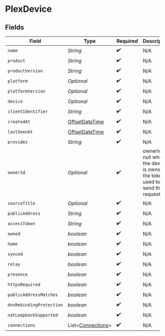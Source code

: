 # PlexDevice


## Fields

| Field                                                                                     | Type                                                                                      | Required                                                                                  | Description                                                                               |
| ----------------------------------------------------------------------------------------- | ----------------------------------------------------------------------------------------- | ----------------------------------------------------------------------------------------- | ----------------------------------------------------------------------------------------- |
| `name`                                                                                    | *String*                                                                                  | :heavy_check_mark:                                                                        | N/A                                                                                       |
| `product`                                                                                 | *String*                                                                                  | :heavy_check_mark:                                                                        | N/A                                                                                       |
| `productVersion`                                                                          | *String*                                                                                  | :heavy_check_mark:                                                                        | N/A                                                                                       |
| `platform`                                                                                | *Optional<String>*                                                                        | :heavy_check_mark:                                                                        | N/A                                                                                       |
| `platformVersion`                                                                         | *Optional<String>*                                                                        | :heavy_check_mark:                                                                        | N/A                                                                                       |
| `device`                                                                                  | *Optional<String>*                                                                        | :heavy_check_mark:                                                                        | N/A                                                                                       |
| `clientIdentifier`                                                                        | *String*                                                                                  | :heavy_check_mark:                                                                        | N/A                                                                                       |
| `createdAt`                                                                               | [OffsetDateTime](https://docs.oracle.com/javase/8/docs/api/java/time/OffsetDateTime.html) | :heavy_check_mark:                                                                        | N/A                                                                                       |
| `lastSeenAt`                                                                              | [OffsetDateTime](https://docs.oracle.com/javase/8/docs/api/java/time/OffsetDateTime.html) | :heavy_check_mark:                                                                        | N/A                                                                                       |
| `provides`                                                                                | *String*                                                                                  | :heavy_check_mark:                                                                        | N/A                                                                                       |
| `ownerId`                                                                                 | *Optional<Long>*                                                                          | :heavy_check_mark:                                                                        | ownerId is null when the device is owned by the token used to send the request            |
| `sourceTitle`                                                                             | *Optional<String>*                                                                        | :heavy_check_mark:                                                                        | N/A                                                                                       |
| `publicAddress`                                                                           | *String*                                                                                  | :heavy_check_mark:                                                                        | N/A                                                                                       |
| `accessToken`                                                                             | *String*                                                                                  | :heavy_check_mark:                                                                        | N/A                                                                                       |
| `owned`                                                                                   | *boolean*                                                                                 | :heavy_check_mark:                                                                        | N/A                                                                                       |
| `home`                                                                                    | *boolean*                                                                                 | :heavy_check_mark:                                                                        | N/A                                                                                       |
| `synced`                                                                                  | *boolean*                                                                                 | :heavy_check_mark:                                                                        | N/A                                                                                       |
| `relay`                                                                                   | *boolean*                                                                                 | :heavy_check_mark:                                                                        | N/A                                                                                       |
| `presence`                                                                                | *boolean*                                                                                 | :heavy_check_mark:                                                                        | N/A                                                                                       |
| `httpsRequired`                                                                           | *boolean*                                                                                 | :heavy_check_mark:                                                                        | N/A                                                                                       |
| `publicAddressMatches`                                                                    | *boolean*                                                                                 | :heavy_check_mark:                                                                        | N/A                                                                                       |
| `dnsRebindingProtection`                                                                  | *boolean*                                                                                 | :heavy_check_mark:                                                                        | N/A                                                                                       |
| `natLoopbackSupported`                                                                    | *boolean*                                                                                 | :heavy_check_mark:                                                                        | N/A                                                                                       |
| `connections`                                                                             | List<[Connections](../../models/operations/Connections.md)>                               | :heavy_check_mark:                                                                        | N/A                                                                                       |